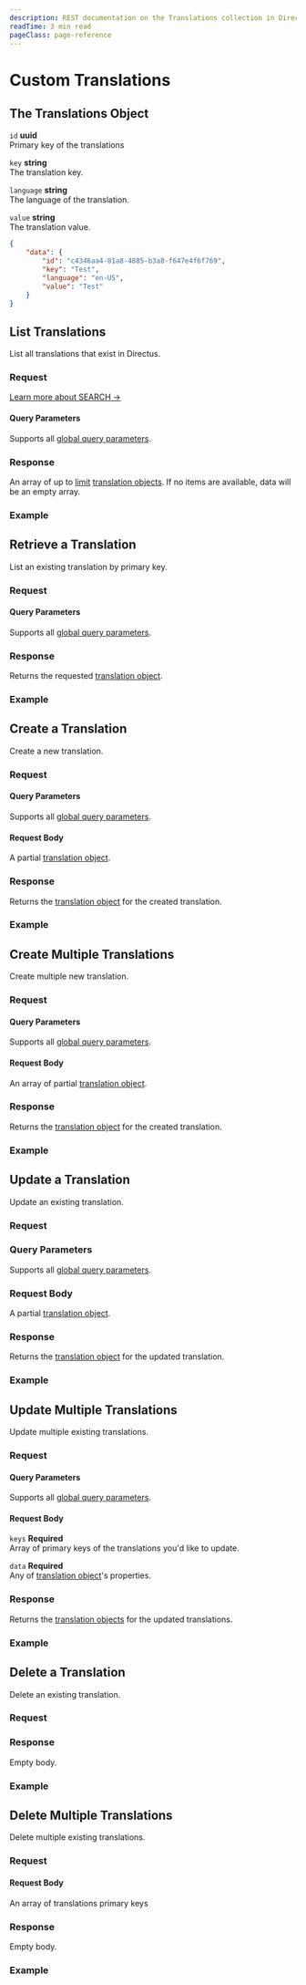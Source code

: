 ```yaml
---
description: REST documentation on the Translations collection in Directus.
readTime: 3 min read
pageClass: page-reference
---
```


# Custom Translations

## The Translations Object

`id` **uuid**\
Primary key of the translations

`key` **string**\
The translation key.

`language` **string**\
The language of the translation.

`value` **string**\
The translation value.

```json
{
	"data": {
		"id": "c4346aa4-81a8-4885-b3a8-f647e4f6f769",
		"key": "Test",
		"language": "en-US",
		"value": "Test"
	}
}
```

## List Translations

List all translations that exist in Directus.

### Request

<SnippetToggler :choices="['REST', 'SDK']" label="API">
<template #rest>

`GET /translations`

`SEARCH /translations`

If using SEARCH you can provide a [query object](/reference/query) as the body of your request

</template>
<template #sdk>

```js
import { createDirectus, rest, readTranslations } from '@directus/sdk';

const client = createDirectus('directus_project_url').with(rest());

const result = await client.request(readTranslations(query_object));
```

</template>
</SnippetToggler>

[Learn more about SEARCH ->](/reference/introduction#search-http-method)

#### Query Parameters

Supports all [global query parameters](/reference/query).

### Response

An array of up to [limit](/reference/query#limit) [translation objects](#the-translations-object). If no items are
available, data will be an empty array.

### Example

<SnippetToggler :choices="['REST', 'SDK']" label="API">
<template #rest>

`GET /translations`

`SEARCH /translations`

</template>
<template #sdk>

```js
import { createDirectus, rest, readTranslations } from '@directus/sdk';

const client = createDirectus('https://directus.example.com').with(rest());

const result = await client.request(
	readTranslations({
		fields: ['*'],
	})
);
```

</template>
</SnippetToggler>

## Retrieve a Translation

List an existing translation by primary key.

### Request

<SnippetToggler :choices="['REST', 'SDK']" label="API">
<template #rest>

`GET /translations/:id`

</template>
<template #sdk>

```js
import { createDirectus, rest, readTranslation } from '@directus/sdk';

const client = createDirectus('directus_project_url').with(rest());

const result = await client.request(readTranslation(translation_id, query_object));
```

</template>
</SnippetToggler>

#### Query Parameters

Supports all [global query parameters](/reference/query).

### Response

Returns the requested [translation object](#the-translations-object).

### Example

<SnippetToggler :choices="['REST', 'SDK']" label="API">
<template #rest>

`GET /translations/2fc325fb-299b-4d20-a9e7-a34349dee8b2`

</template>
<template #sdk>

```js
import { createDirectus, rest, readTranslation } from '@directus/sdk';

const client = createDirectus('https://directus.example.com').with(rest());

const result = await client.request(
	readTranslation('7b8c250a-6864-480f-b230-a4035d155123', {
		fields: ['*'],
	})
);
```

</template>
</SnippetToggler>

## Create a Translation

Create a new translation.

### Request

<SnippetToggler :choices="['REST', 'SDK']" label="API">
<template #rest>

`POST /translations`

Provide a [translation object](#the-translation-object) as the body of your request.

</template>
<template #sdk>

```js
import { createDirectus, rest, createTranslation } from '@directus/sdk';

const client = createDirectus('directus_project_url').with(rest());

const result = await client.request(createTranslation(translation_object));
```

</template>
</SnippetToggler>

#### Query Parameters

Supports all [global query parameters](/reference/query).

#### Request Body

A partial [translation object](#the-translations-object).

### Response

Returns the [translation object](#the-translations-object) for the created translation.

### Example

<SnippetToggler :choices="['REST', 'SDK']" label="API">
<template #rest>

`POST /translations`

```json
{
	"key": "Test",
	"language": "en-US",
	"value": "My Test"
}
```

</template>
<template #sdk>

```js
import { createDirectus, rest, createTranslation } from '@directus/sdk';

const client = createDirectus('https://directus.example.com').with(rest());

const result = await client.request(
	createTranslation({
		language: 'fr_FR',
		key: 'test',
		value: 'test',
	})
);
```

</template>
</SnippetToggler>

## Create Multiple Translations

Create multiple new translation.

### Request

<SnippetToggler :choices="['REST', 'SDK']" label="API">
<template #rest>

`POST /translations`

Provide an array of [translation objects](#the-translation-object) as the body of your request.

</template>
<template #sdk>

```js
import { createDirectus, rest, createTranslations } from '@directus/sdk';

const client = createDirectus('directus_project_url').with(rest());

const result = await client.request(createTranslations(translation_object_array));
```

</template>
</SnippetToggler>

#### Query Parameters

Supports all [global query parameters](/reference/query).

#### Request Body

An array of partial [translation object](#the-translations-object).

### Response

Returns the [translation object](#the-translations-object) for the created translation.

### Example

<SnippetToggler :choices="['REST', 'SDK']" label="API">
<template #rest>

`POST /translations`

```json
[
	{
		"key": "translation.key",
		"language": "en-US",
		"value": "My Translation"
	},
	{
		"key": "translation.key",
		"language": "en-GB",
		"value": "Another Translation"
	}
]
```

</template>
<template #sdk>

```js
import { createDirectus, rest, createTranslations } from '@directus/sdk';

const client = createDirectus('https://directus.example.com').with(rest());

const result = await client.request(
	createTranslations([
		{
			language: 'fr-FR',
			key: 'test',
			value: 'test',
		},
		{
			language: 'it-IT',
			key: 'test_2',
			value: 'test_2',
		},
	])
);
```

</template>
</SnippetToggler>

## Update a Translation

Update an existing translation.

### Request

<SnippetToggler :choices="['REST', 'SDK']" label="API">
<template #rest>

`PATCH /translations/:id`

Provide a partial [translation object](#the-translation-object) as the body of your request.

</template>
<template #sdk>

```js
import { createDirectus, rest, updateTranslation } from '@directus/sdk';

const client = createDirectus('directus_project_url').with(rest());

const result = await client.request(updateTranslation(translation_id, partial_translation_object));
```

</template>
</SnippetToggler>

### Query Parameters

Supports all [global query parameters](/reference/query).

### Request Body

A partial [translation object](#the-translations-object).

### Response

Returns the [translation object](#the-translations-object) for the updated translation.

### Example

<SnippetToggler :choices="['REST', 'SDK']" label="API">
<template #rest>

`PATCH /translations/2fc325fb-299b-4d20-a9e7-a34349dee8b2`

```json
{
	"value": "My Updated Translations"
}
```

</template>
<template #sdk>

```js
import { createDirectus, rest, updateTranslation } from '@directus/sdk';

const client = createDirectus('https://directus.example.com').with(rest());

const result = await client.request(
	updateTranslation('74f2aa3e-ad5c-424a-9ace-adab5ecb0fca', {
		value: 'this is the new value',
	})
);
```

</template>
</SnippetToggler>

## Update Multiple Translations

Update multiple existing translations.

### Request

<SnippetToggler :choices="['REST', 'SDK']" label="API">
<template #rest>

`PATCH /translations`

```json
{
	"keys": translation_id_array,
	"data": partial_translation_object
}
```

</template>
<template #sdk>

```js
import { createDirectus, rest, updateTranslations } from '@directus/sdk';

const client = createDirectus('directus_project_url').with(rest());

const result = await client.request(updateTranslations(translation_id_array, partial_translation_object));
```

</template>
</SnippetToggler>

#### Query Parameters

Supports all [global query parameters](/reference/query).

#### Request Body

`keys` **Required**\
Array of primary keys of the translations you'd like to update.

`data` **Required**\
Any of [translation object](#the-translations-object)'s properties.

### Response

Returns the [translation objects](#the-translations-object) for the updated translations.

### Example

<SnippetToggler :choices="['REST', 'SDK']" label="API">
<template #rest>

`PATCH /translations`

```json
{
	"keys": ["3f2facab-7f05-4ee8-a7a3-d8b9c634a1fc", "7259bfa8-3786-45c6-8c08-cc688e7ba229"],
	"data": {
		"value": "Test Value"
	}
}
```

</template>
<template #sdk>

```js
import { createDirectus, rest, updateTranslations } from '@directus/sdk';

const client = createDirectus('https://directus.example.com').with(rest());

const result = await client.request(
	updateTranslations(['91be30ed-4f4e-481f-84be-860e0c25b035', '74f2aa3e-ad5c-424a-9ace-adab5ecb0fcajj'], {
		value: 'this is the new value',
	})
);
```

</template>
</SnippetToggler>

## Delete a Translation

Delete an existing translation.

### Request

<SnippetToggler :choices="['REST', 'SDK']" label="API">
<template #rest>

`DELETE /translations/:id`

</template>
<template #sdk>

```js
import { createDirectus, rest, deleteTranslation } from '@directus/sdk';

const client = createDirectus('directus_project_url').with(rest());

const result = await client.request(deleteTranslation(translation_id));
```

</template>
</SnippetToggler>

### Response

Empty body.

### Example

<SnippetToggler :choices="['REST', 'SDK']" label="API">
<template #rest>

`DELETE /translations/12204ee2-2c82-4d9a-b044-2f4842a11dba`

</template>
<template #sdk>

```js
import { createDirectus, rest, deleteTranslation } from '@directus/sdk';

const client = createDirectus('https://directus.example.com').with(rest());

const result = await client.request(deleteTranslation('91be30ed-4f4e-481f-84be-860e0c25b035'));
```

</template>
</SnippetToggler>

## Delete Multiple Translations

Delete multiple existing translations.

### Request

<SnippetToggler :choices="['REST', 'SDK']" label="API">
<template #rest>

`DELETE /translations`

Provide an array of translation ids as the body of your request.

</template>
<template #sdk>

```js
import { createDirectus, rest, deleteTranslations } from '@directus/sdk';

const client = createDirectus('directus_project_url').with(rest());

const result = await client.request(deleteTranslations(translation_id_array));
```

</template>
</SnippetToggler>

#### Request Body

An array of translations primary keys

### Response

Empty body.

### Example

<SnippetToggler :choices="['REST', 'SDK']" label="API">
<template #rest>

`DELETE /translations`

```json
["25821236-8c2a-4f89-8fdc-c7d01f35877d", "02b9486e-4273-4fd5-b94b-e18fd923d1ed", "7d62f1e9-a83f-407b-84f8-1c184f014501"]
```

</template>
<template #sdk>

```js
import { createDirectus, rest, deleteTranslations } from '@directus/sdk';

const client = createDirectus('https://directus.example.com').with(rest());

const result = await client.request(
	deleteTranslations([
		'25821236-8c2a-4f89-8fdc-c7d01f35877d',
		'02b9486e-4273-4fd5-b94b-e18fd923d1ed',
		'7d62f1e9-a83f-407b-84f8-1c184f014501',
	])
);
```

</template>
</SnippetToggler>
